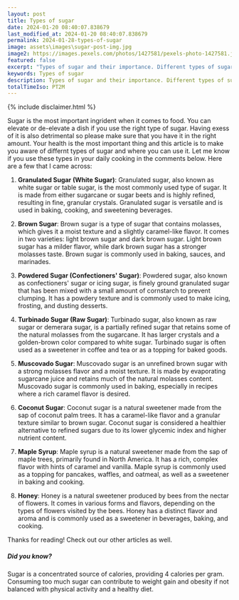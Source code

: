 ```yaml
---
layout: post
title: Types of sugar
date: 2024-01-20 08:40:07.838679
last_modified_at: 2024-01-20 08:40:07.838679
permalink: 2024-01-28-types-of-sugar
image: assets\images\sugar-post-img.jpg
image2: https://images.pexels.com/photos/1427581/pexels-photo-1427581.jpeg?auto=compress&cs=tinysrgb&h=650&w=940
featured: false
excerpt: "Types of sugar and their importance. Different types of sugar have their own flavor. Click and read more about various types of sugar."
keywords: Types of sugar
description: Types of sugar and their importance. Different types of sugar have their own flavor. Click and read more about various types of sugar.
totalTimeIso: PT2M
---
```

{% include disclaimer.html %}

Sugar is the most important ingrident when it comes to food. You can elevate or de-elevate a dish if you use the right type of sugar. Having exess of it is also detrimental so please make sure that you have it in the right amount. Your health is the most important thing and this article is to make you aware of differnt types of sugar and where you can use it. Let me know if you use these types in your daily cooking in the comments below. Here are a few that I came across:

1. **Granulated Sugar (White Sugar)**: Granulated sugar, also known as white sugar or table sugar, is the most commonly used type of sugar. It is made from either sugarcane or sugar beets and is highly refined, resulting in fine, granular crystals. Granulated sugar is versatile and is used in baking, cooking, and sweetening beverages.

2. **Brown Sugar**: Brown sugar is a type of sugar that contains molasses, which gives it a moist texture and a slightly caramel-like flavor. It comes in two varieties: light brown sugar and dark brown sugar. Light brown sugar has a milder flavor, while dark brown sugar has a stronger molasses taste. Brown sugar is commonly used in baking, sauces, and marinades.

3. **Powdered Sugar (Confectioners' Sugar)**: Powdered sugar, also known as confectioners' sugar or icing sugar, is finely ground granulated sugar that has been mixed with a small amount of cornstarch to prevent clumping. It has a powdery texture and is commonly used to make icing, frosting, and dusting desserts.

4. **Turbinado Sugar (Raw Sugar)**: Turbinado sugar, also known as raw sugar or demerara sugar, is a partially refined sugar that retains some of the natural molasses from the sugarcane. It has larger crystals and a golden-brown color compared to white sugar. Turbinado sugar is often used as a sweetener in coffee and tea or as a topping for baked goods.

5. **Muscovado Sugar**: Muscovado sugar is an unrefined brown sugar with a strong molasses flavor and a moist texture. It is made by evaporating sugarcane juice and retains much of the natural molasses content. Muscovado sugar is commonly used in baking, especially in recipes where a rich caramel flavor is desired.

6. **Coconut Sugar**: Coconut sugar is a natural sweetener made from the sap of coconut palm trees. It has a caramel-like flavor and a granular texture similar to brown sugar. Coconut sugar is considered a healthier alternative to refined sugars due to its lower glycemic index and higher nutrient content.

7. **Maple Syrup**: Maple syrup is a natural sweetener made from the sap of maple trees, primarily found in North America. It has a rich, complex flavor with hints of caramel and vanilla. Maple syrup is commonly used as a topping for pancakes, waffles, and oatmeal, as well as a sweetener in baking and cooking.

8. **Honey**: Honey is a natural sweetener produced by bees from the nectar of flowers. It comes in various forms and flavors, depending on the types of flowers visited by the bees. Honey has a distinct flavor and aroma and is commonly used as a sweetener in beverages, baking, and cooking.

Thanks for reading! Check out our other articles as well.

<div class="card" style="margin-bottom:1rem">
  <div class="card-body">
    <h5 class="card-title">Did you know?</h5>
    <p class="card-text">Sugar is a concentrated source of calories, providing 4 calories per gram. Consuming too much sugar can contribute to weight gain and obesity if not balanced with physical activity and a healthy diet.</p>
  </div>
</div>